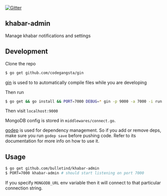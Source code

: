 [![Gitter](https://badges.gitter.im/Join%20Chat.svg)](https://gitter.im/bulletind/khabar-admin?utm_source=badge&utm_medium=badge&utm_campaign=pr-badge)

## khabar-admin

Manage khabar notifications and settings

## Development

Clone the repo

```sh
$ go get github.com/codegangsta/gin
```

[gin](http://github.com/codegangsta/gin) is used to to automatically compile files while you are developing

Then run

```sh
$ go get && go install && PORT=7000 DEBUG=* gin -p 9000 -a 7000 -i run
```

Then visit `localhost:9000`

MongoDB config is stored in `middlewares/connect.go`.

[godep](https://github.com/tools/godep) is used for dependency management. So if you add or remove deps, make sure you run `godep save` before pushing code. Refer to its documentation for more info on how to use it.

## Usage

```sh
$ go get github.com/bulletind/khabar-admin
$ PORT=7000 khabar-admin # should start listening on port 7000
```

If you specify `MONGODB_URL` env variable then it will connect to that particular connection string.
